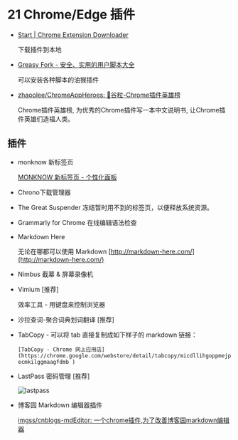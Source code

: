 # 21 Chrome/Edge 插件

* [Start | Chrome Extension Downloader](https://chrome-extension-downloader.com/ )

    下载插件到本地

* [Greasy Fork - 安全、实用的用户脚本大全](https://greasyfork.org/zh-CN )

    可以安装各种脚本的油猴插件

* [zhaoolee/ChromeAppHeroes: 🌈谷粒-Chrome插件英雄榜](https://github.com/zhaoolee/ChromeAppHeroes )

    Chrome插件英雄榜, 为优秀的Chrome插件写一本中文说明书, 让Chrome插件英雄们造福人类。

## 插件

* monknow 新标签页

  [MONKNOW 新标签页 - 个性化面板](https://www.monknow.com/zh-CN )

* Chrono下载管理器

* The Great Suspender
    冻结暂时用不到的标签页，以便释放系统资源。

* Grammarly for Chrome
    在线编辑语法检查

* Markdown Here

   无论在哪都可以使用 Markdown [http://markdown-here.com/](http://markdown-here.com/)

* Nimbus 截幕 & 屏幕录像机

* Vimium [推荐]

   效率工具 - 用键盘来控制浏览器

* 沙拉查词-聚合词典划词翻译 [推荐]

* TabCopy - 可以将 tab 直接复制成如下样子的 markdown 链接：
  
  `[TabCopy - Chrome 网上应用店](https://chrome.google.com/webstore/detail/tabcopy/micdllihgoppmejpecmkilggmaagfdmb )` 

* LastPass 密码管理 [推荐]

  ![lastpass](https://assets.pcmag.com/media/images/475646-lastpass.png?width=333&height=245)
  
* 博客园 Markdown 编辑器插件
  
  [imgss/cnblogs-mdEditor: 一个chrome插件,为了改善博客园markdown编辑器](https://github.com/imgss/cnblogs-mdEditor )
